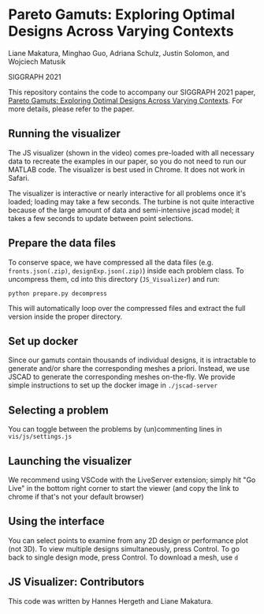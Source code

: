 # Pareto Gamuts: Exploring Optimal Designs Across Varying Contexts

Liane Makatura, Minghao Guo, Adriana Schulz, Justin Solomon, and Wojciech Matusik

SIGGRAPH 2021

This repository contains the code to accompany our SIGGRAPH 2021 paper, 
[Pareto Gamuts: Exploring Optimal Designs Across Varying Contexts](http://paretogamuts.csail.mit.edu). 
For more details, please refer to the paper.

## Running the visualizer

The JS visualizer (shown in the video) comes pre-loaded with all necessary data to recreate the examples in our paper, so you do not need to run our MATLAB code.
The visualizer is best used in Chrome. It does not work in Safari.

The visualizer is interactive or nearly interactive for all problems once it's loaded; loading may take a few seconds.
The turbine is not quite interactive because of the large amount of data and semi-intensive jscad model; it takes a few seconds to update between point selections. 

## Prepare the data files

To conserve space, we have compressed all the data files (e.g. `fronts.json(.zip)`, `designExp.json(.zip)`) inside each problem class. To uncompress them, cd into this directory (`JS_Visualizer`) and run:

`python prepare.py decompress`

This will automatically loop over the compressed files and extract the full version inside the proper directory.

## Set up docker

Since our gamuts contain thousands of individual designs, it is intractable to generate and/or share the corresponding meshes a priori. Instead, we use JSCAD to generate the corresponding meshes on-the-fly. We provide simple instructions to set up the docker image in `./jscad-server`

## Selecting a problem

You can toggle between the problems by (un)commenting lines in `vis/js/settings.js`

## Launching the visualizer

We recommend using VSCode with the LiveServer extension; simply hit "Go Live" in the bottom right corner to start the viewer (and copy the link to chrome if that's not your default browser)

## Using the interface

You can select points to examine from any 2D design or performance plot (not 3D).
To view multiple designs simultaneously, press Control. To go back to single design mode, press Control.
To download a mesh, use `d`

## JS Visualizer: Contributors 

This code was written by Hannes Hergeth and Liane Makatura.